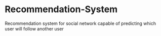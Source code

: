 # Recommendation-System
Recommendation system for social network capable of predicting which user will follow another user
